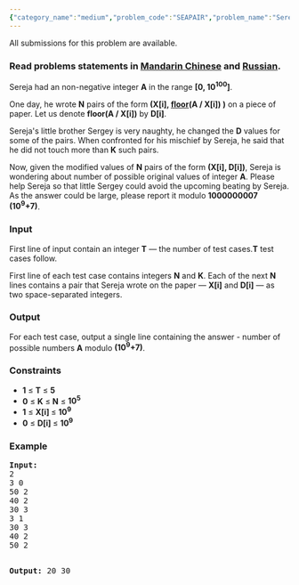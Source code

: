 ```yaml
---
{"category_name":"medium","problem_code":"SEAPAIR","problem_name":"Sereja and Pairs","languages_supported":{"0":"ADA","1":"ASM","2":"BASH","3":"BF","4":"C","5":"C99 strict","6":"CAML","7":"CLOJ","8":"CLPS","9":"CPP 4.3.2","10":"CPP 4.9.2","11":"CPP14","12":"CS2","13":"D","14":"ERL","15":"FORT","16":"FS","17":"GO","18":"HASK","19":"ICK","20":"ICON","21":"JAVA","22":"JS","23":"LISP clisp","24":"LISP sbcl","25":"LUA","26":"NEM","27":"NICE","28":"NODEJS","29":"PAS fpc","30":"PAS gpc","31":"PERL","32":"PERL6","33":"PHP","34":"PIKE","35":"PRLG","36":"PYPY","37":"PYTH","38":"PYTH 3.4","39":"RUBY","40":"SCALA","41":"SCM chicken","42":"SCM guile","43":"SCM qobi","44":"ST","45":"TCL","46":"TEXT","47":"WSPC"},"max_timelimit":3,"source_sizelimit":50000,"problem_author":"sereja","problem_tester":"iscsi","date_added":"6-11-2015","tags":{"0":"cook64","1":"easy","2":"greedy","3":"implementation","4":"maths","5":"sereja","6":"sorting"},"editorial_url":"http://discuss.codechef.com/problems/SEAPAIR","time":{"view_start_date":1448217000,"submit_start_date":1448217000,"visible_start_date":1448217000,"end_date":1735669800},"layout":"problem"}
---
```

<span class="solution-visible-txt">All submissions for this problem are available.</span><h3> Read problems statements in <a target="_blank" href="http://www.codechef.com/download/translated/COOK64/mandarin/SEAPAIR.pdf">Mandarin Chinese</a> and <a target="_blank" href="http://www.codechef.com/download/translated/COOK64/russian/SEAPAIR.pdf">Russian</a>.</h3>


<p>Sereja had an non-negative integer <b>A</b> in the range <b>[0, 10<sup>100</sup>]</b>.
</p>

<p>
One day, he wrote <b>N</b> pairs of the form <b>(X[i], <a href="https://en.wikipedia.org/wiki/Floor_and_ceiling_functions"> floor</a>(A / X[i]) )</b> on a piece of paper. Let us denote <b>floor(A / X[i])</b> by <b>D[i]</b>.
</p>
<p>
Sereja's little brother Sergey is very naughty, he changed the <b>D</b> values for some of the pairs. When confronted for his mischief by Sereja, he said that he did not touch more than <b>K</b> such pairs. 
</p>

<p>
Now, given the modified values of <b>N</b> pairs of the form <b>(X[i], D[i])</b>, Sereja is wondering about number of possible original values of integer <b>A</b>. Please help Sereja so that little Sergey could avoid the upcoming beating by Sereja. As the answer could be large, please report it modulo <b>1000000007 (10<sup>9</sup>+7)</b>.
</p>

<h3>Input</h3>
<p>First line of input contain an integer <b>T</b> — the number of test cases.<b>T</b> test cases follow.</p>
<p>First line of each test case contains integers <b>N</b> and <b>K</b>. Each of the next <b>N</b> lines contains a pair that Sereja wrote on the paper — <b>X[i]</b> and <b>D[i]</b> — as two space-separated integers.
</p>

<h3>Output</h3>
For each test case, output a single line containing the answer - number of possible numbers <b>A</b> modulo <b>(10<sup>9</sup>+7)</b>.

<h3>Constraints</h3>
<ul>
<li><b>1</b> ≤ <b>T</b> ≤ <b>5</b></li>
<li><b>0</b> ≤ <b>K</b> ≤ <b>N</b> ≤ <b>10<sup>5</sup></b></li>
<li><b>1</b> ≤ <b>X[i] </b> ≤ <b>10<sup>9</sup></b></li>
<li><b>0</b> ≤ <b>D[i] </b> ≤ <b>10<sup>9</sup></b></li>
</ul>

<h3>Example</h3>
<pre><b>Input:</b>
2
3 0
50 2
40 2
30 3
3 1
30 3
40 2
50 2

<b>Output:</b>
20
30
</pre>